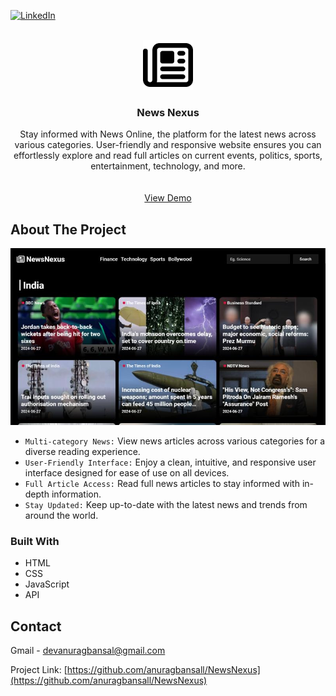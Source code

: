 [![LinkedIn][linkedin-shield]][linkedin-url]

<!-- PROJECT LOGO -->
<br />
<div align="center">
  <a href="https://github.com/anuragbansall/NewsNexus">
    <img src="./assets/news-icon.svg" alt="Logo" width="80" height="80">
  </a>

<h3 align="center">News Nexus</h3>

  <p align="center">
    Stay informed with News Online, the platform for the latest news across various categories. User-friendly and responsive website ensures you can effortlessly explore and read full articles on current events, politics, sports, entertainment, technology, and more.
    <br />
    <br />
    <br />
    <a href="https://github.com/anuragbansall/NewsNexus">View Demo</a>
  </p>
</div>


<!-- ABOUT THE PROJECT -->
## About The Project

[![Product Name Screen Shot][product-screenshot]](https://github.com/anuragbansall/NewsNexus)

* `Multi-category News:` View news articles across various categories for a diverse reading experience.
* `User-Friendly Interface:` Enjoy a clean, intuitive, and responsive user interface designed for ease of use on all devices.
* `Full Article Access:` Read full news articles to stay informed with in-depth information.
* `Stay Updated:` Keep up-to-date with the latest news and trends from around the world.

### Built With

* HTML
* CSS
* JavaScript
* API


<!-- CONTACT -->
## Contact

Gmail - devanuragbansal@gmail.com

Project Link: [https://github.com/anuragbansall/NewsNexus](https://github.com/anuragbansall/NewsNexus)


<!-- MARKDOWN LINKS & IMAGES -->
[linkedin-shield]: https://img.shields.io/badge/-LinkedIn-black.svg?style=for-the-badge&logo=linkedin&colorB=555
[linkedin-url]: https://linkedin.com/in/anuragbansall
[product-screenshot]: ./assets/News-Nexus-Website.jpg